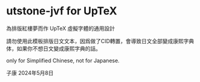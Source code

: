 # utstone-jvf for UpTeX

為排版紅樓夢而作 UpTeX 虛擬字體的通用設計

請勿使用此模板排版日文文本，因爲做了CID轉置，會導致日文全部變成康熙字典体，如果你不想日文變成康熙字典的話。

only for Simplified Chinese, not for Japanese.

子康
2024年5月8日
